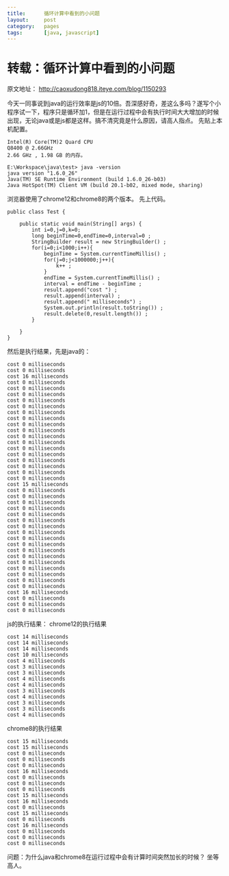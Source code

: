 ```yaml
---
title:      循环计算中看到的小问题
layout:     post
category:   pages
tags:       [java, javascript]
---
```


转载：循环计算中看到的小问题
========================================


原文地址： <http://caoxudong818.iteye.com/blog/1150293>

今天一同事说到java的运行效率是js的10倍。吾深感好奇，差这么多吗？遂写个小程序试一下，程序只是循环加1，但是在运行过程中会有执行时间大大增加的时候出现，无论java或是js都是这样。搞不清究竟是什么原因，请高人指点。 先贴上本机配置。

    Intel(R) Core(TM)2 Quard CPU
    Q8400 @ 2.66GHz
    2.66 GHz , 1.98 GB 的内存。
    
    E:\Workspace\java\test> java -version
    java version "1.6.0_26"
    Java(TM) SE Runtime Environment (build 1.6.0_26-b03)
    Java HotSpot(TM) Client VM (build 20.1-b02, mixed mode, sharing)
    

浏览器使用了chrome12和chrome8的两个版本。 先上代码。

    public class Test {
    
        public static void main(String[] args) {
            int i=0,j=0,k=0;
            long beginTime=0,endTime=0,interval=0 ;
            StringBuilder result = new StringBuilder() ;
            for(i=0;i<1000;i++){
                beginTime = System.currentTimeMillis() ;
                for(j=0;j<1000000;j++){
                    k++ ;
                }
                endTime = System.currentTimeMillis() ;
                interval = endTime - beginTime ;
                result.append("cost ") ;
                result.append(interval) ;
                result.append(" milliseconds") ;
                System.out.println(result.toString()) ;
                result.delete(0,result.length()) ;
            }
    
        }
    }
    

然后是执行结果，先是java的：

    cost 0 milliseconds
    cost 0 milliseconds
    cost 16 milliseconds
    cost 0 milliseconds
    cost 0 milliseconds
    cost 0 milliseconds
    cost 0 milliseconds
    cost 0 milliseconds
    cost 0 milliseconds
    cost 0 milliseconds
    cost 0 milliseconds
    cost 0 milliseconds
    cost 0 milliseconds
    cost 0 milliseconds
    cost 0 milliseconds
    cost 0 milliseconds
    cost 0 milliseconds
    cost 0 milliseconds
    cost 0 milliseconds
    cost 0 milliseconds
    cost 15 milliseconds
    cost 0 milliseconds
    cost 0 milliseconds
    cost 0 milliseconds
    cost 0 milliseconds
    cost 0 milliseconds
    cost 0 milliseconds
    cost 0 milliseconds
    cost 0 milliseconds
    cost 0 milliseconds
    cost 0 milliseconds
    cost 0 milliseconds
    cost 0 milliseconds
    cost 0 milliseconds
    cost 0 milliseconds
    cost 0 milliseconds
    cost 0 milliseconds
    cost 0 milliseconds
    cost 16 milliseconds
    cost 0 milliseconds
    cost 0 milliseconds
    cost 0 milliseconds
    

js的执行结果： chrome12的执行结果

    cost 14 milliseconds
    cost 14 milliseconds
    cost 14 milliseconds
    cost 10 milliseconds
    cost 4 milliseconds
    cost 3 milliseconds
    cost 3 milliseconds
    cost 4 milliseconds
    cost 4 milliseconds
    cost 3 milliseconds
    cost 4 milliseconds
    cost 3 milliseconds
    cost 3 milliseconds
    cost 4 milliseconds
    

chrome8的执行结果

    cost 15 milliseconds
    cost 15 milliseconds
    cost 0 milliseconds
    cost 0 milliseconds
    cost 0 milliseconds
    cost 16 milliseconds
    cost 0 milliseconds
    cost 0 milliseconds
    cost 0 milliseconds
    cost 15 milliseconds
    cost 16 milliseconds
    cost 0 milliseconds
    cost 15 milliseconds
    cost 0 milliseconds
    cost 16 milliseconds
    cost 0 milliseconds
    cost 0 milliseconds
    cost 0 milliseconds
    

问题：为什么java和chrome8在运行过程中会有计算时间突然加长的时候？ 坐等高人。
